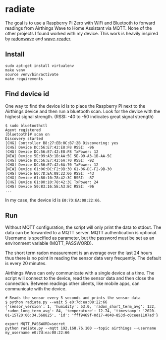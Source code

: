 # radiate
The goal is to use a Raspberry Pi Zero with WiFi and Bluetooth to forward readings
from Airthings Wave to Home Assistant via MQTT. None of the other projects I found
worked with my device. This work is heavily inspired by
[radonwave](https://github.com/marcelm/radonwave) and [wave-reader](https://github.com/Airthings/wave-reader).

## Install
```
sudo apt-get install virtualenv
make venv
source venv/bin/activate
make requirements
```

## Find device id
One way to find the device id is to place the Raspberry Pi next to the Airthings
device and then run a bluetooth scan. Look for the device with the highest signal
strength. (RSSI: -40 to -50 indicates great signal strength)
```
$ sudo bluetoothctl
Agent registered
[bluetooth]# scan on
Discovery started
[CHG] Controller B8:27:EB:0C:B7:2B Discovering: yes
[CHG] Device DC:56:E7:42:E8:F8 RSSI: -96
[CHG] Device DC:56:E7:42:E8:F8 TxPower: 12
[NEW] Device 5E:99:A3:1B:AA:5C 5E-99-A3-1B-AA-5C
[CHG] Device DC:56:E7:42:6A:70 RSSI: -92
[CHG] Device DC:56:E7:42:6A:70 TxPower: 12
[NEW] Device 61:06:DC:F2:9B:30 61-06-DC-F2-9B-30
[CHG] Device E0:7D:EA:08:22:66 RSSI: -43
[CHG] Device 61:80:10:78:42:3C RSSI: -87
[CHG] Device 61:80:10:78:42:3C TxPower: 24
[CHG] Device 50:83:16:5E:A3:EC RSSI: -96
...
```
In my case, the device id is ```E0:7D:EA:08:22:66```.

## Run
Without MQTT configuration, the script will only print the data to stdout. The data
can be forwarded to a MQTT server. MQTT authentication is optional. Username is
specified as parameter, but the password must be set as an environment variable (MQTT_PASSWORD).

The short term radon measurement is an average over the last 24 hours thus there is no point in
reading the sensor data very frequently. The default is every 20 minutes.

Airthings Wave can only communicate with a single device at a time. The script will connect to 
the device, read the sensor data and then close the connection. Between readings other clients, 
like mobile apps, can communicate with the device.   

```
# Reads the sensor every 5 seconds and prints the sensor data
$ python radiate.py --wait 5 e0:7d:ea:08:22:66
{'sensor_version': 1, 'humidity': 53.0, 'radon_short_term_avg': 132, 'radon_long_term_avg': 84, 'temperature': 12.74, 'timestamp': '2020-01-15T20:06:34.568825', 'id': 'fff9469f-0d17-4040-853d-c0ceea1107ad'}
```

```
export MQTT_PASSWORD=secret
python radiate.py --mqtt 192.168.76.100 --topic airthings --username my_username e0:7d:ea:08:22:66
```

